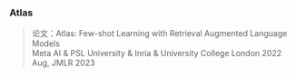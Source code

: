 ### Atlas
> 论文：Atlas: Few-shot Learning with Retrieval Augmented Language Models  
> Meta AI & PSL University & Inria & University College London 2022 Aug, JMLR 2023  